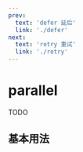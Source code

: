 ```yaml
---
prev:
  text: 'defer 延后'
  link: './defer'
next:
  text: 'retry 重试'
  link: './retry'
---
```


# parallel

TODO

## 基本用法

```js

```
